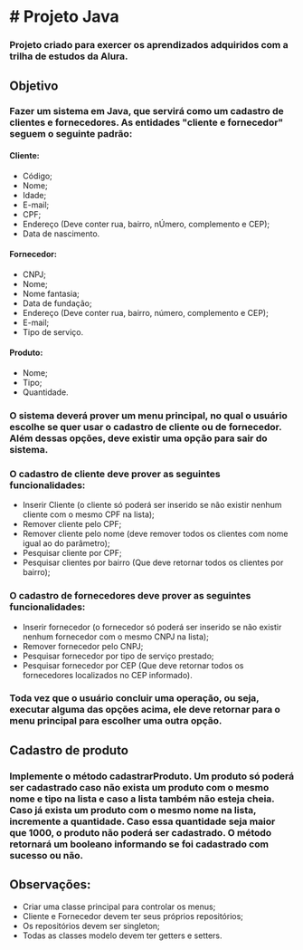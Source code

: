 # # Projeto Java
### Projeto criado para exercer os aprendizados adquiridos com a trilha de estudos da Alura.

## Objetivo

### Fazer um sistema em Java, que servirá como um cadastro de clientes e fornecedores. As entidades "cliente e fornecedor" seguem o seguinte padrão:

#### Cliente:
* Código;
* Nome;
* Idade;
* E-mail;
* CPF;
* Endereço (Deve conter rua, bairro, nÚmero, complemento e CEP);
* Data de nascimento.

#### Fornecedor:
* CNPJ;
* Nome;
* Nome fantasia;
* Data de fundação;
* Endereço (Deve conter rua, bairro, número, complemento e CEP);
* E-mail;
* Tipo de serviço.

#### Produto:
* Nome;
*	Tipo;
* Quantidade.

### O sistema deverá prover um menu principal, no qual o usuário escolhe se quer usar o cadastro de cliente ou de fornecedor. Além dessas opções, deve existir uma opção para sair do sistema. 

### O cadastro de cliente deve prover as seguintes funcionalidades:
* Inserir Cliente (o cliente só poderá ser inserido se não existir nenhum cliente com o mesmo  CPF na lista);
* Remover cliente pelo CPF;
* Remover cliente pelo nome (deve remover todos os clientes com nome igual ao do parâmetro);
* Pesquisar cliente por CPF;
* Pesquisar clientes por bairro (Que deve retornar todos os clientes por bairro);

### O cadastro de fornecedores deve prover as seguintes funcionalidades:

* Inserir fornecedor (o fornecedor só poderá ser inserido se não existir nenhum fornecedor com o mesmo CNPJ na lista);
* Remover fornecedor pelo CNPJ;
* Pesquisar fornecedor por tipo de serviço prestado;
* Pesquisar fornecedor por CEP (Que deve retornar todos os fornecedores localizados no CEP informado).

### Toda vez que o usuário concluir uma operação, ou seja, executar alguma das opções acima, ele deve retornar para o menu principal para escolher uma outra opção.

## Cadastro de produto
### Implemente o método cadastrarProduto. Um produto só poderá ser cadastrado caso não exista um produto com o mesmo nome e tipo na lista e caso a lista também não esteja cheia. Caso já exista um produto com o mesmo nome na lista, incremente a quantidade. Caso essa quantidade seja maior que 1000, o produto não poderá ser cadastrado. O método retornará um booleano informando se foi cadastrado com sucesso ou não.

## Observações: 

* Criar uma classe principal para controlar os menus;
* Cliente e Fornecedor devem ter seus próprios repositórios;
* Os repositórios devem ser singleton;
* Todas as classes modelo devem ter getters e setters.
